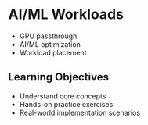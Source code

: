 # AI/ML Workloads
- GPU passthrough
- AI/ML optimization
- Workload placement

## Learning Objectives
- Understand core concepts
- Hands-on practice exercises
- Real-world implementation scenarios
